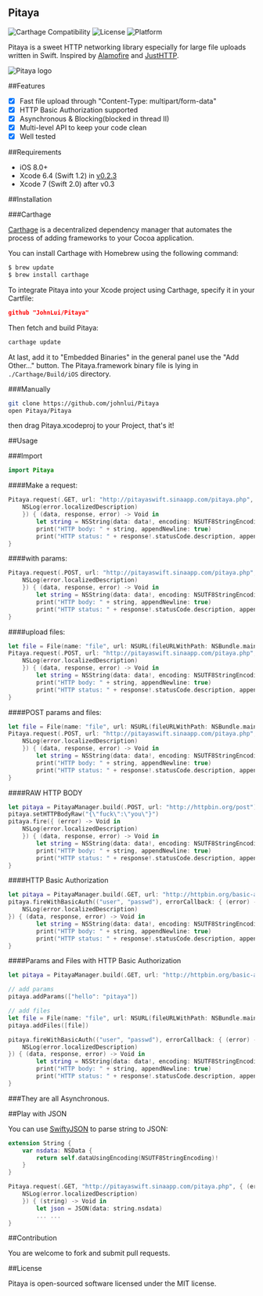Pitaya
--

![Carthage Compatibility](https://img.shields.io/badge/Carthage-✔-f2a77e.svg?style=flat)
![License](https://img.shields.io/cocoapods/l/Kingfisher.svg?style=flat)
![Platform](https://img.shields.io/cocoapods/p/Kingfisher.svg?style=flat)

Pitaya is a sweet HTTP networking library especially for large file uploads written in Swift. Inspired by [Alamofire](https://github.com/Alamofire/Alamofire) and [JustHTTP](https://github.com/JustHTTP/Just).

![Pitaya logo](https://raw.githubusercontent.com/johnlui/Pitaya/master/Pitaya.png)

##Features

- [x] Fast file upload through "Content-Type: multipart/form-data"
- [x] HTTP Basic Authorization supported
- [x] Asynchronous & Blocking(blocked in thread II)
- [x] Multi-level API to keep your code clean
- [x] Well tested

##Requirements

* iOS 8.0+
* Xcode 6.4 (Swift 1.2) in [v0.2.3](https://github.com/johnlui/Pitaya/releases/tag/v0.2.3)
* Xcode 7 (Swift 2.0) after v0.3

##Installation

###Carthage

[Carthage](https://github.com/Carthage/Carthage) is a decentralized dependency manager that automates the process of adding frameworks to your Cocoa application.

You can install Carthage with Homebrew using the following command:

```bash
$ brew update
$ brew install carthage
```

To integrate Pitaya into your Xcode project using Carthage, specify it in your Cartfile:

```json
github "JohnLui/Pitaya"
```

Then fetch and build Pitaya:

```bash
carthage update
```

At last, add it to "Embedded Binaries" in the general panel use the "Add Other..." button. The Pitaya.framework binary file is lying in `./Carthage/Build/iOS` directory.


###Manually

```bash
git clone https://github.com/johnlui/Pitaya
open Pitaya/Pitaya
```
then drag Pitaya.xcodeproj to your Project, that's it!

##Usage

###Import


```swift
import Pitaya
```


####Make a request:

```swift
Pitaya.request(.GET, url: "http://pitayaswift.sinaapp.com/pitaya.php", errorCallback: { (error) -> Void in
    NSLog(error.localizedDescription)
    }) { (data, response, error) -> Void in
        let string = NSString(data: data!, encoding: NSUTF8StringEncoding) as! String
        print("HTTP body: " + string, appendNewline: true)
        print("HTTP status: " + response!.statusCode.description, appendNewline: true)
}
```

####with params:

```swift
Pitaya.request(.POST, url: "http://pitayaswift.sinaapp.com/pitaya.php", params: ["post": "pitaya"], errorCallback: { (error) -> Void in
    NSLog(error.localizedDescription)
    }) { (data, response, error) -> Void in
        let string = NSString(data: data!, encoding: NSUTF8StringEncoding) as! String
        print("HTTP body: " + string, appendNewline: true)
        print("HTTP status: " + response!.statusCode.description, appendNewline: true)
}
```

####upload files:

```swift
let file = File(name: "file", url: NSURL(fileURLWithPath: NSBundle.mainBundle().pathForResource("Pitaya", ofType: "png")!))
Pitaya.request(.POST, url: "http://pitayaswift.sinaapp.com/pitaya.php", files: [file], errorCallback: { (error) -> Void in
    NSLog(error.localizedDescription)
    }) { (data, response, error) -> Void in
        let string = NSString(data: data!, encoding: NSUTF8StringEncoding) as! String
        print("HTTP body: " + string, appendNewline: true)
        print("HTTP status: " + response!.statusCode.description, appendNewline: true)
}
```

####POST params and files:

```swift
let file = File(name: "file", url: NSURL(fileURLWithPath: NSBundle.mainBundle().pathForResource("Pitaya", ofType: "png")!))
Pitaya.request(.POST, url: "http://pitayaswift.sinaapp.com/pitaya.php", ["post": "pitaya", "post2": "pitaya2"], files: [file], errorCallback: { (error) -> Void in
    NSLog(error.localizedDescription)
    }) { (data, response, error) -> Void in
        let string = NSString(data: data!, encoding: NSUTF8StringEncoding) as! String
        print("HTTP body: " + string, appendNewline: true)
        print("HTTP status: " + response!.statusCode.description, appendNewline: true)
}
```

####RAW HTTP BODY

```swift
let pitaya = PitayaManager.build(.POST, url: "http://httpbin.org/post")
pitaya.setHTTPBodyRaw("{\"fuck\":\"you\"}")
pitaya.fire({ (error) -> Void in
    NSLog(error.localizedDescription)
    }) { (data, response, error) -> Void in
        let string = NSString(data: data!, encoding: NSUTF8StringEncoding) as! String
        print("HTTP body: " + string, appendNewline: true)
        print("HTTP status: " + response!.statusCode.description, appendNewline: true)
}
```

####HTTP Basic Authorization


```swift
let pitaya = PitayaManager.build(.GET, url: "http://httpbin.org/basic-auth/user/passwd")
pitaya.fireWithBasicAuth(("user", "passwd"), errorCallback: { (error) -> Void in
    NSLog(error.localizedDescription)
}) { (data, response, error) -> Void in
        let string = NSString(data: data!, encoding: NSUTF8StringEncoding) as! String
        print("HTTP body: " + string, appendNewline: true)
        print("HTTP status: " + response!.statusCode.description, appendNewline: true)
}
```

####Params and Files with HTTP Basic Authorization

```swift
let pitaya = PitayaManager.build(.GET, url: "http://httpbin.org/basic-auth/user/passwd")

// add params
pitaya.addParams(["hello": "pitaya"])

// add files
let file = File(name: "file", url: NSURL(fileURLWithPath: NSBundle.mainBundle().pathForResource("Pitaya", ofType: "png")!))
pitaya.addFiles([file])

pitaya.fireWithBasicAuth(("user", "passwd"), errorCallback: { (error) -> Void in
    NSLog(error.localizedDescription)
}) { (data, response, error) -> Void in
        let string = NSString(data: data!, encoding: NSUTF8StringEncoding) as! String
        print("HTTP body: " + string, appendNewline: true)
        print("HTTP status: " + response!.statusCode.description, appendNewline: true)
}
```

###They are all Asynchronous.

##Play with JSON

You can use [SwiftyJSON](https://github.com/SwiftyJSON/SwiftyJSON) to parse string to JSON:


```swift
extension String {
    var nsdata: NSData {
        return self.dataUsingEncoding(NSUTF8StringEncoding)!
    }
}

Pitaya.request(.GET, "http://pitayaswift.sinaapp.com/pitaya.php", { (error) -> Void in
    NSLog(error.localizedDescription)
    }) { (string) -> Void in
        let json = JSON(data: string.nsdata)
        ... ...
}
```


##Contribution

You are welcome to fork and submit pull requests.

##License

Pitaya is open-sourced software licensed under the MIT license.
